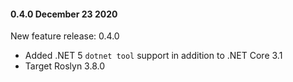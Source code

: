 #### 0.4.0 December 23 2020 ####
New feature release: 0.4.0

* Added .NET 5 `dotnet tool` support in addition to .NET Core 3.1
* Target Roslyn 3.8.0
